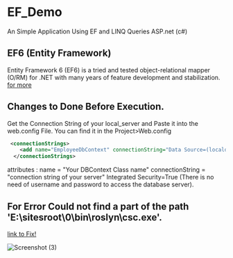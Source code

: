 # EF_Demo
An Simple Application Using EF and LINQ Queries ASP.net (c#)

## EF6 (Entity Framework)
Entity Framework 6 (EF6) is a tried and tested object-relational mapper (O/RM) for .NET with many years of feature development and stabilization.
[for more](https://docs.microsoft.com/en-us/ef/ef6/)

## Changes to Done Before Execution.
Get the Connection String of your local_server and Paste it into the web.config File.
You can find it in the Project>Web.config
```XML
 <connectionStrings>
    <add name="EmployeeDbContext" connectionString="Data Source=(localdb)\MSSQLLocalDB;Integrated Security=True" providerName="System.Data.SqlClient"/>
  </connectionStrings>
```
attributes : name = "Your DBContext Class name"
connectionString  = "connection string of your server"
Integrated Security=True (There is no need of username and password to access the database server).


## For Error **Could not find a part of the path 'E:\sitesroot\0\bin\roslyn\csc.exe'.** 

[link to Fix!](https://docs.microsoft.com/en-us/archive/blogs/jpsanders/error-could-not-find-a-part-of-the-path-esitesroot0binroslyncsc-exe)

![Screenshot (3)](https://user-images.githubusercontent.com/60167341/73818658-dac2cf00-4813-11ea-9ac1-e9142ae1708b.png)
